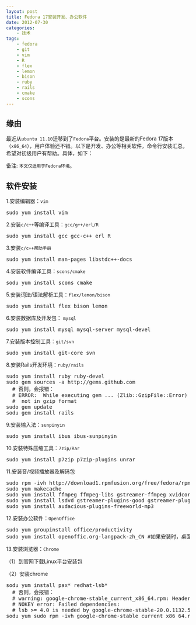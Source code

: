 ```yaml
---
layout: post
title: Fedora 17安装开发、办公软件
date: 2012-07-30
categories:
    - 技术
tags:
    - fedora
    - git
    - vim
    - R
    - flex
    - lemon
    - bison
    - ruby
    - rails
    - cmake
    - scons
---
```

## 缘由

最近从`ubuntu 11.10`迁移到了`Fedora`平台。安装的是最新的Fedora 17版本（`x86_64`），用户体验还不错。以下是开发、办公等相关软件，命令行安装汇总，希望对初级用户有帮助。具体，如下：

备注: `本文仅适用于Fedora环境`。

## 软件安装

1.安装编辑器：`vim`
<pre class="prettyprint linenums">
sudo yum install vim
</pre>

2.安装`c/c++`等编译工具：`gcc/g++/erl/R`
<pre class="prettyprint linenums">
sudo yum install gcc gcc-c++ erl R 
</pre>

3.安装`c/c++帮助手册`
<pre class="prettyprint linenums">
sudo yum install man-pages libstdc++-docs
</pre>

4.安装软件编译工具：`scons/cmake`
<pre class="prettyprint linenums">
sodu yum install scons cmake
</pre>

5.安装词法/语法解析工具：`flex/lemon/bison`
<pre class="prettyprint linenums">
sudo yum install flex bison lemon
</pre>

6.安装数据库及开发包： `mysql`
<pre class="prettyprint linenums">
sudo yum install mysql mysql-server mysql-devel 
</pre>

7.安装版本控制工具：`git/svn`
<pre class="prettyprint linenums">
sudo yum install git-core svn
</pre>

8.安装Rails开发环境：`ruby/rails`
<pre class="prettyprint linenums">
sudo yum install ruby ruby-devel
sudo gem sources -a http://gems.github.com
  # 否则，会报错：
  # ERROR:  While executing gem ... (Zlib::GzipFile::Error)
  #  not in gzip format 
sudo gem update
sodu gem install rails
</pre>

9.安装输入法：`sunpinyin`
<pre class="prettyprint linenums">
sudo yum install ibus ibus-sunpinyin
</pre>

10.安装特殊压缩工具：`7zip/Rar`
<pre class="prettyprint linenums">
sudo yum install p7zip p7zip-plugins unrar
</pre>

11.安装音/视频播放器及解码包
<pre class="prettyprint linenums">
sudo rpm -ivh http://download1.rpmfusion.org/free/fedora/rpmfusion-free-release-stable.noarch.rpm
sudo yum makecache
sudo yum install ffmpeg ffmpeg-libs gstreamer-ffmpeg xvidcore libdvdread libdvdnav 
sudo yum install lsdvd gstreamer-plugins-good gstreamer-plugins-bad gstreamer-plugins-ugly
sudo yum install audacious-plugins-freeworld-mp3
</pre>

12.安装办公软件：`OpenOffice`
<pre class="prettyprint linenums">
sudo yum groupinstall office/productivity
sudo yum install openoffic.org-langpack-zh_CN #如果安装时，桌面已是中文了，那不用执行此操作
</pre>

13.安装浏览器：`Chrome`

（1）到官网下载Linux平台安装包

（2）安装chrome
<pre class="prettyprint linenums">
sodu yum install pax* redhat-lsb*
  # 否则，会报错：
  # warning: google-chrome-stable_current_x86_64.rpm: Header V4 DSA/SHA1 Signature, key ID 7fac5991: 
  # NOKEY error: Failed dependencies:
  # lsb >= 4.0 is needed by google-chrome-stable-20.0.1132.57-145807.x86_64
sodu yum sudo rpm -ivh google-chrome-stable_current_x86_64.rpm
</pre>

